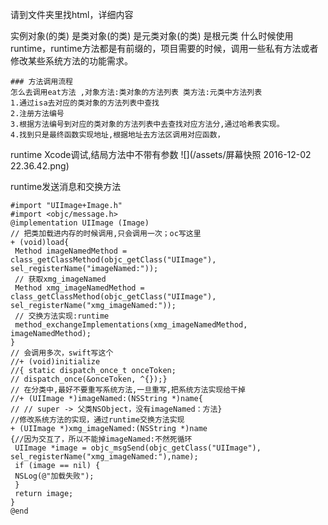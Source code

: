 请到文件夹里找html，详细内容

实例对象(的类) 是类对象(的类) 是元类对象(的类) 是根元类
什么时候使用runtime，runtime方法都是有前缀的，项目需要的时候，调用一些私有方法或者修改某些系统方法的功能需求。
```
### 方法调用流程
怎么去调用eat方法 ,对象方法:类对象的方法列表 类方法:元类中方法列表
1.通过isa去对应的类对象的方法列表中查找
2.注册方法编号
3.根据方法编号到对应的类对象的方法列表中去查找对应方法分,通过哈希表实现。
4.找到只是最终函数实现地址,根据地址去方法区调用对应函数，
```
runtime Xcode调试,结局方法中不带有参数
![](/assets/屏幕快照 2016-12-02 22.36.42.png)

runtime发送消息和交换方法
```
#import "UIImage+Image.h"
#import <objc/message.h>
@implementation UIImage (Image)
// 把类加载进内存的时候调用,只会调用一次；oc写这里
+ (void)load{
 Method imageNamedMethod = class_getClassMethod(objc_getClass("UIImage"), sel_registerName("imageNamed:"));
 // 获取xmg_imageNamed
 Method xmg_imageNamedMethod = class_getClassMethod(objc_getClass("UIImage"), sel_registerName("xmg_imageNamed:"));
 // 交换方法实现:runtime
 method_exchangeImplementations(xmg_imageNamedMethod, imageNamedMethod);
}
// 会调用多次，swift写这个
//+ (void)initialize
//{ static dispatch_once_t onceToken;
// dispatch_once(&onceToken, ^{});}
// 在分类中,最好不要重写系统方法,一旦重写,把系统方法实现给干掉
//+ (UIImage *)imageNamed:(NSString *)name{
// // super -> 父类NSObject，没有imageNamed：方法}
//修改系统方法的实现，通过runtime交换方法实现
+ (UIImage *)xmg_imageNamed:(NSString *)name
{//因为交互了，所以不能掉imageNamed:不然死循环
 UIImage *image = objc_msgSend(objc_getClass("UIImage"), sel_registerName("xmg_imageNamed:"),name);
 if (image == nil) {
 NSLog(@"加载失败");
 }
 return image;
}
@end
```